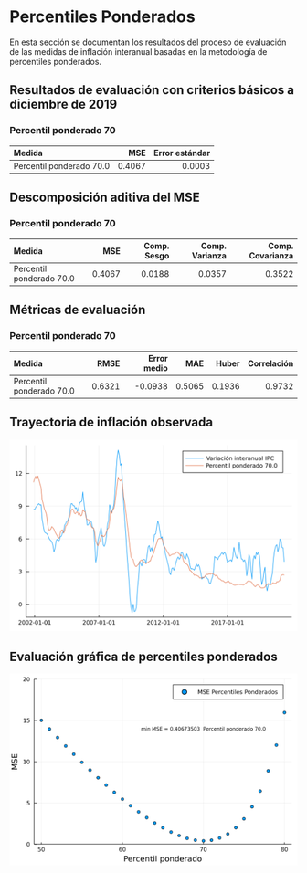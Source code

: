 # Percentiles Ponderados

En esta sección se documentan los resultados del proceso de evaluación de las medidas de inflación interanual basadas en la metodología de percentiles ponderados.

## Resultados de evaluación con criterios básicos a diciembre de 2019

### Percentil ponderado 70

| Medida                   |    MSE | Error estándar |
|:------------------------ | ------:| --------------:|
| Percentil ponderado 70.0 | 0.4067 |         0.0003 |

## Descomposición aditiva del MSE

### Percentil ponderado 70

| Medida                   |    MSE | Comp. Sesgo | Comp. Varianza | Comp. Covarianza |
|:------------------------ | ------:| -----------:| --------------:| ----------------:|
| Percentil ponderado 70.0 | 0.4067 |      0.0188 |         0.0357 |           0.3522 |




## Métricas de evaluación 

### Percentil ponderado 70
| Medida                   |   RMSE | Error medio |    MAE |  Huber | Correlación |
|:------------------------ | ------:| -----------:| ------:| ------:| -----------:|
| Percentil ponderado 70.0 | 0.6321 |     -0.0938 | 0.5065 | 0.1936 |      0.9732 |


## Trayectoria de inflación observada

![Trayectoria observada](images/InflPercentileWeighted/obs_trajectory.svg)

## Evaluación gráfica de percentiles ponderados

![Min MSE](images/InflPercentileWeighted/MSE.png)
